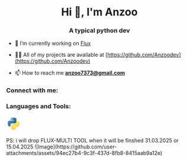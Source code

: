 <h1 align="center">Hi 👋, I'm Anzoo</h1>
<h3 align="center">A typical python dev</h3>

- 🔭 I’m currently working on [Flux](https://github.com/Anzoodev/Flux-MultiTool)

- 👨‍💻 All of my projects are available at [https://github.com/Anzoodev](https://github.com/Anzoodev)

- 📫 How to reach me **anzoo7373@gmail.com**

<h3 align="left">Connect with me:</h3>
<p align="left">
</p>

<h3 align="left">Languages and Tools:</h3>
<p align="left"> <a href="https://www.python.org" target="_blank" rel="noreferrer"> <img src="https://raw.githubusercontent.com/devicons/devicon/master/icons/python/python-original.svg" alt="python" width="40" height="40"/> </a> </p>
PS: i will drop FLUX-MULTI TOOL when it will be finshed  31.03.2025 or 15.04.2025
![Image](https://github.com/user-attachments/assets/94ec27b4-9c3f-437d-8fb8-8415aab9a12e)
